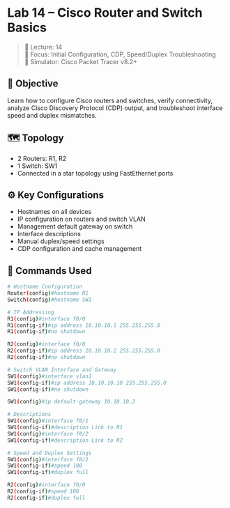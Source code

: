 # Lab 14 – Cisco Router and Switch Basics

> 📅 Lecture: 14  
> 🧠 Focus: Initial Configuration, CDP, Speed/Duplex Troubleshooting  
> 🧪 Simulator: Cisco Packet Tracer v8.2+  

## 📝 Objective  
Learn how to configure Cisco routers and switches, verify connectivity, analyze Cisco Discovery Protocol (CDP) output, and troubleshoot interface speed and duplex mismatches.

## 🗺️ Topology  
- 2 Routers: R1, R2  
- 1 Switch: SW1  
- Connected in a star topology using FastEthernet ports

## ⚙️ Key Configurations

- Hostnames on all devices  
- IP configuration on routers and switch VLAN  
- Management default gateway on switch  
- Interface descriptions  
- Manual duplex/speed settings  
- CDP configuration and cache management  

## 🔧 Commands Used

```bash
# Hostname Configuration
Router(config)#hostname R1
Switch(config)#hostname SW1

# IP Addressing
R1(config)#interface f0/0
R1(config-if)#ip address 10.10.10.1 255.255.255.0
R1(config-if)#no shutdown

R2(config)#interface f0/0
R2(config-if)#ip address 10.10.10.2 255.255.255.0
R2(config-if)#no shutdown

# Switch VLAN Interface and Gateway
SW1(config)#interface vlan1
SW1(config-if)#ip address 10.10.10.10 255.255.255.0
SW1(config-if)#no shutdown

SW1(config)#ip default-gateway 10.10.10.2

# Descriptions
SW1(config)#interface f0/1
SW1(config-if)#description Link to R1
SW1(config)#interface f0/2
SW1(config-if)#description Link to R2

# Speed and Duplex Settings
SW1(config)#interface f0/2
SW1(config-if)#speed 100
SW1(config-if)#duplex full

R2(config)#interface f0/0
R2(config-if)#speed 100
R2(config-if)#duplex full
